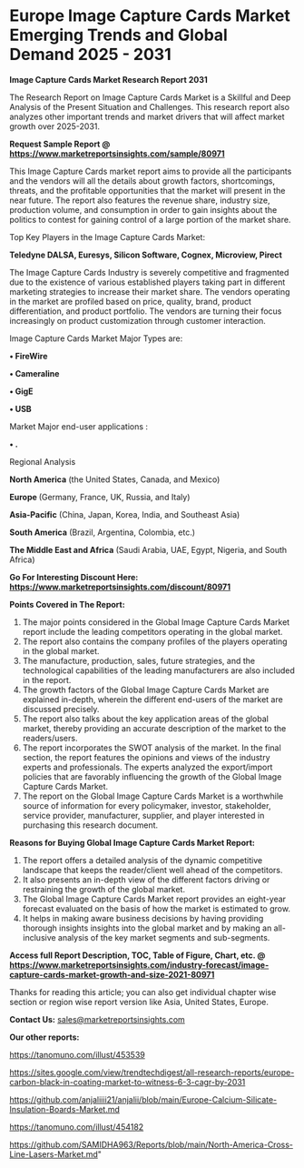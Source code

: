 # Europe Image Capture Cards Market Emerging Trends and Global Demand 2025 - 2031

<strong>Image Capture Cards Market Research Report 2031</strong>

The Research Report on Image Capture Cards Market is a Skillful and Deep Analysis of the Present Situation and Challenges. This research report also analyzes other important trends and market drivers that will affect market growth over 2025-2031.

<strong>Request Sample Report @ <a href=https://www.marketreportsinsights.com/sample/80971>https://www.marketreportsinsights.com/sample/80971</a></strong>

This Image Capture Cards market report aims to provide all the participants and the vendors will all the details about growth factors, shortcomings, threats, and the profitable opportunities that the market will present in the near future. The report also features the revenue share, industry size, production volume, and consumption in order to gain insights about the politics to contest for gaining control of a large portion of the market share.

Top Key Players in the Image Capture Cards Market:

<strong>Teledyne DALSA, Euresys, Silicon Software, Cognex, Microview, Pirect</strong>

The Image Capture Cards Industry is severely competitive and fragmented due to the existence of various established players taking part in different marketing strategies to increase their market share. The vendors operating in the market are profiled based on price, quality, brand, product differentiation, and product portfolio. The vendors are turning their focus increasingly on product customization through customer interaction.

Image Capture Cards Market Major Types are:

<strong>• FireWire

• Cameraline

• GigE

• USB</strong>

Market Major end-user applications :

<strong>• .</strong>

Regional Analysis

</u><strong><b>North America</b></strong> (the United States, Canada, and Mexico)

<strong><b>Europe </b></strong>(Germany, France, UK, Russia, and Italy)

<strong><b>Asia-Pacific</b></strong> (China, Japan, Korea, India, and Southeast Asia)

<strong><b>South America</b></strong> (Brazil, Argentina, Colombia, etc.)

<strong><b>The Middle East and Africa</b></strong> (Saudi Arabia, UAE, Egypt, Nigeria, and South Africa)

<strong>Go For Interesting Discount Here: <a href=https://www.marketreportsinsights.com/discount/80971>https://www.marketreportsinsights.com/discount/80971</a></strong>

<strong>Points Covered in The Report:</strong>
<ol>
  <li>The major points considered in the Global Image Capture Cards Market report include the leading competitors operating in the global market.</li>
  <li>The report also contains the company profiles of the players operating in the global market.</li>
  <li>The manufacture, production, sales, future strategies, and the technological capabilities of the leading manufacturers are also included in the report.</li>
  <li>The growth factors of the Global Image Capture Cards Market are explained in-depth, wherein the different end-users of the market are discussed precisely.</li>
  <li>The report also talks about the key application areas of the global market, thereby providing an accurate description of the market to the readers/users.</li>
  <li>The report incorporates the SWOT analysis of the market. In the final section, the report features the opinions and views of the industry experts and professionals. The experts analyzed the export/import policies that are favorably influencing the growth of the Global Image Capture Cards Market.</li>
  <li>The report on the Global Image Capture Cards Market is a worthwhile source of information for every policymaker, investor, stakeholder, service provider, manufacturer, supplier, and player interested in purchasing this research document.</li>
</ol>
<strong>Reasons for Buying Global Image Capture Cards Market Report:</strong>

<ol>
  <li>The report offers a detailed analysis of the dynamic competitive landscape that keeps the reader/client well ahead of the competitors.</li>
  <li>It also presents an in-depth view of the different factors driving or restraining the growth of the global market.</li>
  <li>The Global Image Capture Cards Market report provides an eight-year forecast evaluated on the basis of how the market is estimated to grow.</li>
  <li>It helps in making aware business decisions by having providing thorough insights insights into the global market and by making an all-inclusive analysis of the key market segments and sub-segments.</li>
</ol>
<strong>Access full Report Description, TOC, Table of Figure, Chart, etc. @ <a href=https://www.marketreportsinsights.com/industry-forecast/image-capture-cards-market-growth-and-size-2021-80971>https://www.marketreportsinsights.com/industry-forecast/image-capture-cards-market-growth-and-size-2021-80971</a></strong>


Thanks for reading this article; you can also get individual chapter wise section or region wise report version like Asia, United States, Europe.

<strong>Contact Us:</strong>
sales@marketreportsinsights.com

<strong>Our other reports:</strong>

<a href=https://tanomuno.com/illust/453539>https://tanomuno.com/illust/453539</a>

<a href=https://sites.google.com/view/trendtechdigest/all-research-reports/europe-carbon-black-in-coating-market-to-witness-6-3-cagr-by-2031>https://sites.google.com/view/trendtechdigest/all-research-reports/europe-carbon-black-in-coating-market-to-witness-6-3-cagr-by-2031</a>

<a href=https://github.com/anjaliiii21/anjalii/blob/main/Europe-Calcium-Silicate-Insulation-Boards-Market.md>https://github.com/anjaliiii21/anjalii/blob/main/Europe-Calcium-Silicate-Insulation-Boards-Market.md</a>

<a href=https://tanomuno.com/illust/454182>https://tanomuno.com/illust/454182</a>

<a href=https://github.com/SAMIDHA963/Reports/blob/main/North-America-Cross-Line-Lasers-Market.md>https://github.com/SAMIDHA963/Reports/blob/main/North-America-Cross-Line-Lasers-Market.md</a>"
